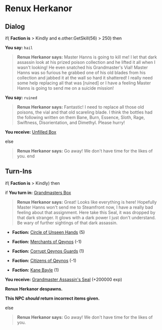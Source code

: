 # Renux Herkanor



## Dialog

if( **Faction is** > Kindly and e.other:GetSkill(56) > 250) then


**You say:** `hail`




>**Renux Herkanor says:** Master Hanns is going to kill me! I let that dark assassin look at his prized poison collection and he lifted it all when I wasn't looking! He even snatched his Grandmaster's Vial! Master Hanns was so furious he grabbed one of his old blades from his collection and jabbed it at the wall so hard it shattered! I really need some help replacing all that was [ruined] or I have a feeling Master Hanns is going to send me on a suicide mission!


**You say:** `ruined`




>**Renux Herkanor says:** Fantastic! I need to replace all those old poisons, the vial and that old scareling blade. I think the bottles had the following written on them Bane, Burn, Essence, Sloth, Rage, Swiftness, Disorientation, and Dimethyl. Please hurry!



**You receive:**  [Unfilled Box](/item/17148)


else


>**Renux Herkanor says:** Go away! We don't have time for the likes of you.
end

## Turn-Ins




if( **Faction is** > Kindly) then


if **You turn in:** [Grandmasters Box](/item/24072)



>**Renux Herkanor says:** Great! Looks like everything is here! Hopefully Master Hanns won't send me to Steamfront now, I have a really bad feeling about that assignment. Here take this Seal, it was dropped by that dark stranger. It glows with a dark power I just don't understand. Be wary of further sightings of that dark assassin.



* __Faction:__ [Circle of Unseen Hands](/faction/223) (5)



* __Faction:__ [Merchants of Qeynos](/faction/291) (-1)



* __Faction:__ [Corrupt Qeynos Guards](/faction/230) (1)



* __Faction:__ [Citizens of Qeynos](/faction/5004) (-1)



* __Faction:__ [Kane Bayle](/faction/273) (1)



 **You receive:**  [Grandmaster Assassin's Seal](/item/24073) (+200000 exp)



**Renux Herkanor despawns.**



**This NPC *should* return incorrect items given.**


else


>**Renux Herkanor says:** Go away! We don't have time for the likes of you.


